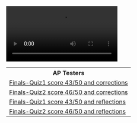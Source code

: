 <div id="video_wrapper">
  <video autoplay loop>
    <source src="https://drive.google.com/uc?export=view&id=1VtQKnX2G4SAtIn-J8Y7w5Jb1MN09LAkv" type="video/mp4">
  </video>
</div>

<table>
   <tr>
    <th>AP Testers</th>
   </tr>
   
   <tr>
    <td><a href="https://github.com/TianbinLiu/Tianbin-Github/wiki/AP-Testers#finals-quiz1-score4350-and-corrections">Finals-Quiz1 score 43/50 and corrections</a></td>
   </tr>

  
   <tr>
    <td><a href="https://github.com/TianbinLiu/Tianbin-Github/wiki/AP-Testers#finals-quiz1-score4650-and-corrections">Finals-Quiz2 score 46/50 and corrections</a></td>
   </tr>
  
  
   <tr>
    <td><a href="https://github.com/TianbinLiu/Tianbin-Github/wiki/AP-Testers#finals-quiz1-score4350-and-reflections">Finals-Quiz1 score 43/50 and reflections</a></td>
   </tr>
  
   <tr>
    <td><a href="https://github.com/TianbinLiu/Tianbin-Github/wiki/AP-Testers#finals-quiz1-score4650-and-reflections">Finals-Quiz2 score 46/50 and reflections</a></td>
   </tr>
